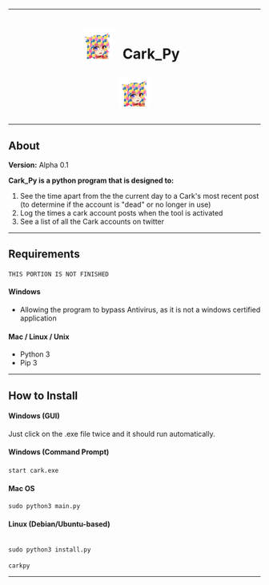 --------------------------------------------

# <p align="center"> <img src="https://raw.githubusercontent.com/Lin8x/cark_py/master/python_cark.png" alt="carklogo" width="60" height="60"> &nbsp; Cark_Py &nbsp; <p align="center"> <img src="https://raw.githubusercontent.com/Lin8x/cark_py/master/python_cark.png" alt="carklogo" width="60" height="60">

--------------------------------------------

## About

**Version:** Alpha 0.1

**Cark_Py is a python program that is designed to:**
1. See the time apart from the the current day to a Cark's most recent post (to determine if the account is "dead" or no longer in use)
2. Log the times a cark account posts when the tool is activated
3. See a list of all the Cark accounts on twitter

--------------------------------------------

## Requirements
``` THIS PORTION IS NOT FINISHED ```

#### Windows
- Allowing the program to bypass Antivirus, as it is not a windows certified application

#### Mac / Linux / Unix
- Python 3
- Pip 3

--------------------------------------------

## How to Install

#### Windows (GUI)

Just click on the .exe file twice and it should run automatically.

#### Windows (Command Prompt)

```start cark.exe```

#### Mac OS

```cd PATH/TO/DIRECTORY/OF/PROJECT
sudo python3 main.py
```

#### Linux (Debian/Ubuntu-based)

```cd PATH/TO/DIRECTORY/OF/PROJECT 

sudo python3 install.py

carkpy
```

--------------------------------------------
